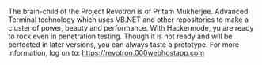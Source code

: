 The brain-child of the Project Revotron is of Pritam Mukherjee. Advanced Terminal technology which uses VB.NET and other repositories to make a cluster of power, beauty and performance. With Hackermode, yu are ready to rock even in penetration testing. Though it is not ready and will be perfected in later versions, you can always taste a prototype. For more information, log on to: https://revotron.000webhostapp.com
